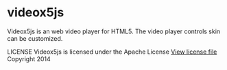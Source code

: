 videox5js
=========

Videox5js is an web video player for HTML5. The video player controls skin can be customized.

LICENSE
Videox5js is licensed under the Apache License [View license file](http://www.gnu.org/licenses/lgpl.txt)
Copyright 2014

